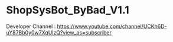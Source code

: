 # ShopSysBot_ByBad_V1.1
Developer Channel :  https://www.youtube.com/channel/UCKh6D-uY87Bb0y0w7XqUlzQ?view_as=subscriber
